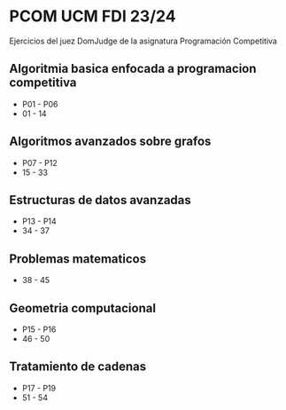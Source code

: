# PCOM UCM FDI 23/24
Ejercicios del juez DomJudge de la asignatura Programación Competitiva

## Algoritmia basica enfocada a programacion competitiva
+ P01 - P06
+ 01 - 14

## Algoritmos avanzados sobre grafos
+ P07 - P12
+ 15 - 33

## Estructuras de datos avanzadas
+ P13 - P14
+ 34 - 37

## Problemas matematicos
+ 38 - 45

## Geometria computacional
+ P15 - P16
+ 46 - 50

## Tratamiento de cadenas
+ P17 - P19
+ 51 - 54